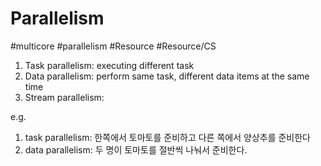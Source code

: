 # Parallelism
#multicore #parallelism #Resource #Resource/CS 


1. Task parallelism: executing different task
2. Data parallelism: perform same task, different data items at the same time
3. Stream parallelism:  

e.g.
1. task parallelism: 한쪽에서 토마토를 준비하고 다른 쪽에서 양상추를 준비한다
2. data parallelism: 두 명이 토마토를 절반씩 나눠서 준비한다.